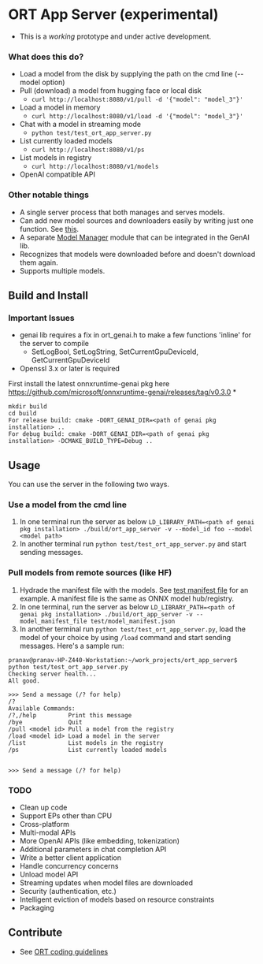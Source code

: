 # ORT App Server (experimental)
* This is a _working_ prototype and under active development.

### What does this do?
   * Load a model from the disk by supplying the path on the cmd line (--model option)
   * Pull (download) a model from hugging face or local disk
      * ```curl http://localhost:8080/v1/pull -d '{"model": "model_3"}'```
   * Load a model in memory
      * ```curl http://localhost:8080/v1/load -d '{"model": "model_3"}'```
   * Chat with a model in streaming mode
      * ```python test/test_ort_app_server.py```
   * List currently loaded models
      * ```curl http://localhost:8080/v1/ps```
   * List models in registry
      * ```curl http://localhost:8080/v1/models```      
   * OpenAI compatible API

### Other notable things
   * A single server process that both manages and serves models.
   * Can add new model sources and downloaders easily by writing just one function. See [this](src/model_downloader.h).
   * A separate [Model Manager](src/model_manager.h) module that can be integrated in the GenAI lib.
   * Recognizes that models were downloaded before and doesn't download them again.
   * Supports multiple models.

## Build and Install
### Important Issues
   * genai lib requires a fix in ort_genai.h to make a few functions 'inline' for the server to compile
      * SetLogBool, SetLogString, SetCurrentGpuDeviceId, GetCurrentGpuDeviceId
   * Openssl 3.x or later is required

First install the latest onnxruntime-genai pkg here https://github.com/microsoft/onnxruntime-genai/releases/tag/v0.3.0
*
```
mkdir build
cd build
For release build: cmake -DORT_GENAI_DIR=<path of genai pkg installation> ..
For debug build: cmake -DORT_GENAI_DIR=<path of genai pkg installation> -DCMAKE_BUILD_TYPE=Debug ..
```

## Usage
You can use the server in the following two ways.

### Use a model from the cmd line
1. In one terminal run the server as below
```LD_LIBRARY_PATH=<path of genai pkg installation> ./build/ort_app_server -v --model_id foo --model <model path>```
2. In another terminal run ```python test/test_ort_app_server.py``` and start sending messages.

### Pull models from remote sources (like HF)
1. Hydrade the manifest file with the models. See [test manifest file](test/model_manifest.json) for an example.
A manifest file is the same as ONNX model hub/registry.
1. In one terminal, run the server as below
```LD_LIBRARY_PATH=<path of genai pkg installation> ./build/ort_app_server -v --model_manifest_file test/model_manifest.json```
1. In another terminal run ```python test/test_ort_app_server.py```, 
   load the model of your choice by using ```/load``` command and start sending messages.
Here's a sample run:
```
pranav@pranav-HP-Z440-Workstation:~/work_projects/ort_app_server$ python test/test_ort_app_server.py
Checking server health...
All good.

>>> Send a message (/? for help)
/?
Available Commands:
/?,/help         Print this message
/bye             Quit
/pull <model id> Pull a model from the registry
/load <model id> Load a model in the server
/list            List models in the registry
/ps              List currently loaded models


>>> Send a message (/? for help)

```

### TODO
   * Clean up code
   * Support EPs other than CPU
   * Cross-platform
   * Multi-modal APIs
   * More OpenAI APIs (like embedding, tokenization)
   * Additional parameters in chat completion API
   * Write a better client application
   * Handle concurrency concerns
   * Unload model API
   * Streaming updates when model files are downloaded
   * Security (authentication, etc.)
   * Intelligent eviction of models based on resource constraints
   * Packaging

## Contribute
   * See [ORT coding guidelines](https://github.com/microsoft/onnxruntime/blob/main/docs/Coding_Conventions_and_Standards.md)

